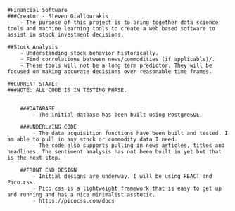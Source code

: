 	#Financial Software
	###Creator - Steven Giallourakis
 		- The purpose of this project is to bring together data science tools and machine learning tools to create a web based software to assist in stock investment decisions.

 	##Stock Analysis
 		- Understanding stock behavior historically.
 		- Find correlations between news/commodities (if applicable)/.
 		- These tools will not be a long term predictor. They will be focused on making accurate decisions over reasonable time frames.

 	##CURRENT STATE:
 	###NOTE: ALL CODE IS IN TESTING PHASE.


   		###DATABASE
    		- The initial datbase has been built using PostgreSQL. 

   		###UNDERLYING CODE
    		- The data acquisition functions have been built and tested. I am able to pull in any stock or commodity data I need.
    		- The code also supports pulling in news articles, titles and headlines. The sentiment analysis has not been built in yet but that is the next step.

   		##FRONT END DESIGN
    		- Initial designs are underway. I will be using REACT and Pico.css. 
    		- Pico.css is a lightweight framework that is easy to get up and running and has a nice minimalist asstetic.
 		 	- https://picocss.com/docs 


